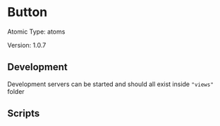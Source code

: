 # Button

Atomic Type: atoms

Version: 1.0.7

## Development

Development servers can be started and should all exist inside `"views"` folder

## Scripts
